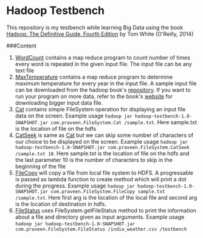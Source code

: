 # Hadoop Testbench

This repository is my testbench while learning Big Data using the book [Hadoop: The Definitive Guide, Fourth Edition](http://shop.oreilly.com/product/0636920033448.do) by Tom White (O'Reilly, 2014)

###Content

1) [WordCount](src/main/java/com/praveen/wordcount) contains a map reduce program to count number of times every word is repeated in the given input file. The input file can be any text file 
2) [MaxTemperature](src/main/java/com/praveen/temperature) contains a map reduce program to determine maximum temperature for every year in the input file. A sample input file can be downloaded from the hadoop book's [repository](https://github.com/tomwhite/hadoop-book/tree/master/input/ncdc/all). If you want to run your program on more data, refer to the book's [website](http://www.hadoopbook.com/code.html)  for downloading bigger input data file.
3) [Cat](src/main/java/com/praveen/FileSystem) contains simple FileSystem operation for displaying an input file data on the screen. Example usage `hadoop jar hadoop-testbench-1.0-SNAPSHOT.jar com.praveen.FileSystem.Cat /sample.txt`. Here sample.txt is the location of file on the hdfs
4) [CatSeek](src/main/java/com/praveen/FileSystem) is same as [Cat](src/main/java/com/praveen/FileSystem) but we can skip some number of characters of our choice to be displayed on the screen. Example usage `hadoop jar hadoop-testbench-1.0-SNAPSHOT.jar com.praveen.FileSystem.CatSeek /sample.txt 10`. Here sample.txt is the location of file on the hdfs and the last parameter 10 is the number of characters to skip in the beginning of the file
5) [FileCopy]((src/main/java/com/praveen/FileSystem)) will copy a file from local file system to HDFS. A progressable is passed as lambda function to create method which will print a dot during the progress. Example usage `hadoop jar hadoop-testbench-1.0-SNAPSHOT.jar com.praveen.FileSystem.FileCopy sample.txt /sample.txt`. Here first arg is the location of the local file and second arg is the location of destination in hdfs.
6) [FileStatus](src/main/java/com/praveen/FileSystem/FileStatus.java) uses FileSystem.getFileStatus method to print the information about a file and directory given as input arguments. Example usage `hadoop jar hadoop-testbench-1.0-SNAPSHOT.jar com.praveen.FileSystem.FileStatus /india_weather.csv /testbench`


 